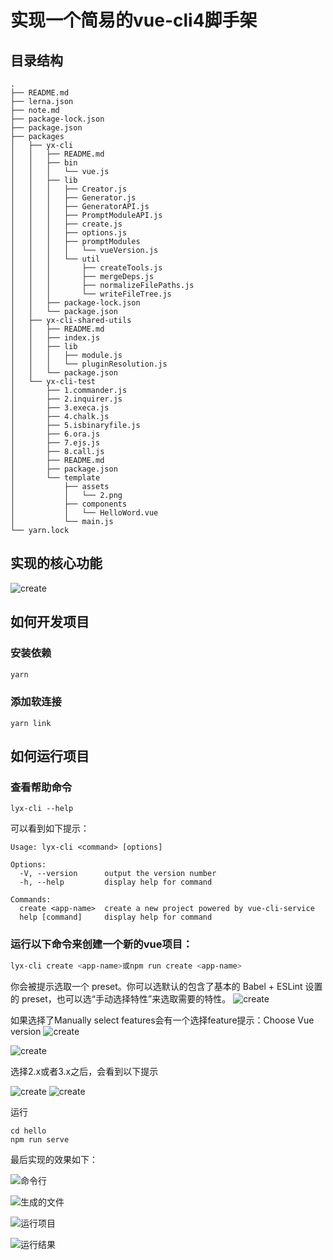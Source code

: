 # 实现一个简易的vue-cli4脚手架

## 目录结构
```
.
├── README.md
├── lerna.json
├── note.md
├── package-lock.json
├── package.json
├── packages
│   ├── yx-cli
│   │   ├── README.md
│   │   ├── bin
│   │   │   └── vue.js
│   │   ├── lib
│   │   │   ├── Creator.js
│   │   │   ├── Generator.js
│   │   │   ├── GeneratorAPI.js
│   │   │   ├── PromptModuleAPI.js
│   │   │   ├── create.js
│   │   │   ├── options.js
│   │   │   ├── promptModules
│   │   │   │   └── vueVersion.js
│   │   │   └── util
│   │   │       ├── createTools.js
│   │   │       ├── mergeDeps.js
│   │   │       ├── normalizeFilePaths.js
│   │   │       └── writeFileTree.js
│   │   ├── package-lock.json
│   │   └── package.json
│   ├── yx-cli-shared-utils
│   │   ├── README.md
│   │   ├── index.js
│   │   ├── lib
│   │   │   ├── module.js
│   │   │   └── pluginResolution.js
│   │   └── package.json
│   └── yx-cli-test
│       ├── 1.commander.js
│       ├── 2.inquirer.js
│       ├── 3.execa.js
│       ├── 4.chalk.js
│       ├── 5.isbinaryfile.js
│       ├── 6.ora.js
│       ├── 7.ejs.js
│       ├── 8.call.js
│       ├── README.md
│       ├── package.json
│       └── template
│           ├── assets
│           │   └── 2.png
│           ├── components
│           │   └── HelloWord.vue
│           └── main.js
└── yarn.lock

```


## 实现的核心功能

![create](/note/img/1.png)

## 如何开发项目

### 安装依赖

```bash
yarn
```
### 添加软连接

```
yarn link
```
## 如何运行项目

### 查看帮助命令

```
lyx-cli --help
```
可以看到如下提示：

```
Usage: lyx-cli <command> [options]

Options:
  -V, --version      output the version number
  -h, --help         display help for command

Commands:
  create <app-name>  create a new project powered by vue-cli-service
  help [command]     display help for command

```

### 运行以下命令来创建一个新的vue项目：

```bash
lyx-cli create <app-name>或npm run create <app-name>
```

你会被提示选取一个 preset。你可以选默认的包含了基本的 Babel + ESLint 设置的 preset，也可以选“手动选择特性”来选取需要的特性。
![create](/note/img/2.png)


如果选择了Manually select features会有一个选择feature提示：Choose Vue version
![create](/note/img/3.png)

![create](/note/img/4.png)

选择2.x或者3.x之后，会看到以下提示

![create](/note/img/5.png)
![create](/note/img/6.png)

运行
```
cd hello
npm run serve
```


最后实现的效果如下：

![命令行](/note/img/7.png)

![生成的文件](/note/img/9.png)


![运行项目](/note/img/10.png)

![运行结果](/note/img/11.png)




 